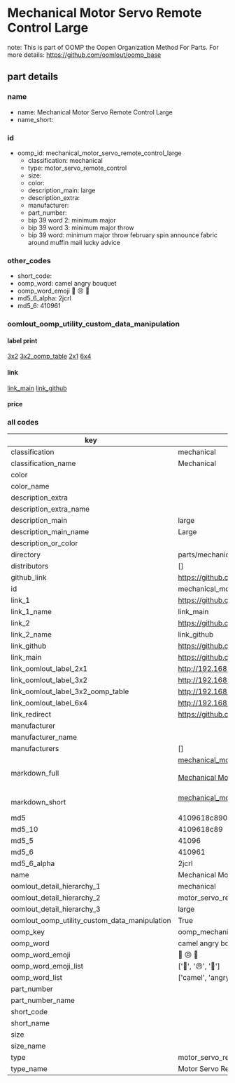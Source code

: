 # Mechanical Motor Servo Remote Control Large  

note: This is part of OOMP the Oopen Organization Method For Parts. For more details: https://github.com/oomlout/oomp_base

##  part details
  







### name
* name: Mechanical Motor Servo Remote Control Large
* name_short: 
### id
* oomp_id: mechanical_motor_servo_remote_control_large
  * classification: mechanical
  * type: motor_servo_remote_control
  * size: 
  * color: 
  * description_main: large
  * description_extra: 
  * manufacturer: 
  * part_number: 
  * bip 39 word 2: minimum major
  * bip 39 word 3: minimum major throw
  * bip 39 word: minimum major throw february spin announce fabric around muffin mail lucky advice

### other_codes
* short_code: 
* oomp_word: camel angry bouquet
* oomp_word_emoji :camel: :angry: :bouquet:
* md5_6_alpha: 2jcrl
* md5_6: 410961






### oomlout_oomp_utility_custom_data_manipulation
#### label print
[3x2](http://192.168.1.245:1112/?label=oomp%202jcrl)
[3x2_oomp_table](http://192.168.1.108:1112/?label=oomp%202jcrl)
[2x1](http://192.168.1.242:1112/?label=oomp%202jcrl)
[6x4](http://192.168.1.55:1112/?label=oomp%202jcrl)    

#### link

[link_main](https://github.com/oomlout/oomlout_oomp_version_1_messy/tree/main/parts/mechanical_motor_servo_remote_control_large) [link_github](https://github.com/oomlout/oomlout_oomp_version_1_messy/tree/main/parts/mechanical_motor_servo_remote_control_large)                             

#### price







### all codes 
| key | value |  
| --- | --- |  
| classification | mechanical |  
| classification_name | Mechanical |  
| color |  |  
| color_name |  |  
| description_extra |  |  
| description_extra_name |  |  
| description_main | large |  
| description_main_name | Large |  
| description_or_color |   |  
| directory | parts/mechanical_motor_servo_remote_control_large |  
| distributors | [] |  
| github_link | https://github.com/oomlout/oomlout_oomp_part_src/tree/main/parts/mechanical_motor_servo_remote_control_large |  
| id | mechanical_motor_servo_remote_control_large |  
| link_1 | https://github.com/oomlout/oomlout_oomp_version_1_messy/tree/main/parts/mechanical_motor_servo_remote_control_large |  
| link_1_name | link_main |  
| link_2 | https://github.com/oomlout/oomlout_oomp_version_1_messy/tree/main/parts/mechanical_motor_servo_remote_control_large |  
| link_2_name | link_github |  
| link_github | https://github.com/oomlout/oomlout_oomp_version_1_messy/tree/main/parts/mechanical_motor_servo_remote_control_large |  
| link_main | https://github.com/oomlout/oomlout_oomp_version_1_messy/tree/main/parts/mechanical_motor_servo_remote_control_large |  
| link_oomlout_label_2x1 | http://192.168.1.242:1112/?label=oomp%202jcrl |  
| link_oomlout_label_3x2 | http://192.168.1.245:1112/?label=oomp%202jcrl |  
| link_oomlout_label_3x2_oomp_table | http://192.168.1.108:1112/?label=oomp%202jcrl |  
| link_oomlout_label_6x4 | http://192.168.1.55:1112/?label=oomp%202jcrl |  
| link_redirect | https://github.com/oomlout/oomlout_oomp_version_1_messy/tree/main/parts/mechanical_motor_servo_remote_control_large |  
| manufacturer |  |  
| manufacturer_name |  |  
| manufacturers | [] |  
| markdown_full | [mechanical_motor_servo_remote_control_large](none)<br>[](none)<br>[Mechanical Motor Servo Remote Control Large](none)<br><br> |  
| markdown_short | [mechanical_motor_servo_remote_control_large](none)<br><br> |  
| md5 | 4109618c890c2a2c2568f545c2a19c68 |  
| md5_10 | 4109618c89 |  
| md5_5 | 41096 |  
| md5_6 | 410961 |  
| md5_6_alpha | 2jcrl |  
| name | Mechanical Motor Servo Remote Control Large |  
| oomlout_detail_hierarchy_1 | mechanical |  
| oomlout_detail_hierarchy_2 | motor_servo_remote_control |  
| oomlout_detail_hierarchy_3 | large |  
| oomlout_oomp_utility_custom_data_manipulation | True |  
| oomp_key | oomp_mechanical_motor_servo_remote_control_large |  
| oomp_word | camel angry bouquet |  
| oomp_word_emoji | :camel: :angry: :bouquet: |  
| oomp_word_emoji_list | [':camel:', ':angry:', ':bouquet:'] |  
| oomp_word_list | ['camel', 'angry', 'bouquet'] |  
| part_number |  |  
| part_number_name |  |  
| short_code |  |  
| short_name |  |  
| size |  |  
| size_name |  |  
| type | motor_servo_remote_control |  
| type_name | Motor Servo Remote Control |  
